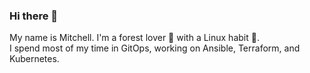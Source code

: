 ### Hi there 👋

<!--
**mitchellroe/mitchellroe** is a ✨ _special_ ✨ repository because its `README.md` (this file) appears on your GitHub profile.

Here are some ideas to get you started:

- 🔭 I’m currently working on ...
- 🌱 I’m currently learning ...
- 👯 I’m looking to collaborate on ...
- 🤔 I’m looking for help with ...
- 💬 Ask me about ...
- 📫 How to reach me: ...
- 😄 Pronouns: ...
- ⚡ Fun fact: ...
-->

My name is Mitchell. I'm a forest lover 🌳 with a Linux habit 🐧.<br>I spend most of my time in GitOps, working on Ansible, Terraform, and Kubernetes.
